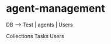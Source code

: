 # agent-management

DB --> Test 
         |
       agents
         |
       Users

Collections
Tasks
Users
